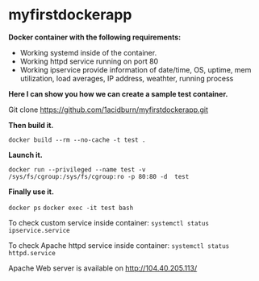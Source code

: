 # myfirstdockerapp

**Docker container with the following requirements:**

  - Working systemd inside of the container.
  - Working httpd service running on port 80
  - Working ipservice provide information of date/time, OS, uptime, mem utilization, load averages, IP address, weathter, running process

**Here I can show you how we can create a sample test container.**

Git clone https://github.com/1acidburn/myfirstdockerapp.git

**Then build it.**

```docker build --rm --no-cache -t test .```

**Launch it.**

```docker run --privileged --name test -v /sys/fs/cgroup:/sys/fs/cgroup:ro -p 80:80 -d  test```

**Finally use it.**

 ```docker ps```
 ```docker exec -it test bash```

To check custom service inside container: ```systemctl status ipservice.service```

To check Apache httpd service inside container: ```systemctl status httpd.service```

Apache Web server is available on http://104.40.205.113/

